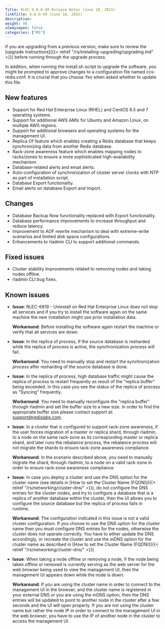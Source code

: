```yaml
---
Title: RLEC 4.0.0-49 Release Notes (June 18, 2015)
linkTitle: 4.0.0-49 (June 18, 2015)
description:
weight: 98
alwaysopen: false
categories: ["RS"]
---
```

If you are upgrading from a previous version, make sure to review the
[upgrade
instructions]({{< relref "/rs/installing-upgrading/upgrading.md" >}})
before running through the upgrade process.

In addition, when running the install.sh script to upgrade the software,
you might be prompted to approve changes to a configuration file named
ccs-redis.conf. It is crucial that you choose Yes when asked whether to
update this file.

## New features

- Support for Red Hat Enterprise Linux (RHEL) and CentOS 6.5 and 7
    operating systems.
- Support for additional AWS AMIs for Ubuntu and Amazon Linux, on
    multiple AWS regions.
- Support for additional browsers and operating systems for the
    management UI.
- Replica Of feature which enables creating a Redis database that
    keeps synchronizing data from another Redis database.
- Rack-zone awareness feature which enables mapping nodes to
    racks/zones to ensure a more sophisticated high-availability
    mechanism.
- Database-related alerts and email alerts.
- Auto-configuration of synchronization of cluster server clocks with
    NTP as part of installation script.
- Database Export functionality.
- Email alerts on database Export and Import.

## Changes

- Database Backup Now functionality replaced with Export
    functionality.
- Database performance improvements to increase throughput and reduce
    latency.
- Improvement to AOF rewrite mechanism to deal with extreme-write
    scenarios and limited disk space configurations.
- Enhancements to rladmin CLI to support additional commands.

## Fixed issues

- Cluster stability improvements related to removing nodes and taking
    nodes offline.
- rladmin CLI bug fixes.

## Known issues

- **Issue**: RLEC-6819 - Uninstall on Red Hat Enterprise Linux does
    not stop all services and if you try to install the software again
    on the same machine the new installation might use prior
    installation data.
    
    **Workaround**: Before installing the software
    again restart the machine or verify that all services are down.

- **Issue**: In the replica of process, if the source database is
    resharded while the replica of process is active, the
    synchronization process will fail.
    
    **Workaround**: You need to
    manually stop and restart the synchronization process after
    resharding of the source database is done.

- **Issue**: In the replica of process, high database traffic might cause the replica of process to restart frequently
    as result of the "replica buffer" being exceeded. In this case you see
    the status of the replica of process as "Syncing"
    frequently.
    
    **Workaround**: You need to manually reconfigure the
    "replica buffer" through rladmin and set the buffer size to a new
    size. In order to find the appropriate buffer size please contact
    support at: <support@redislabs.com>.

- **Issue**: In a cluster that is configured to support rack-zone
    awareness, if the user forces migration of a master or replica shard,
    through rladmin, to a node on the same rack-zone as its
    corresponding master or replica shard, and later runs the rebalance
    process, the rebalance process will not migrate the shards to ensure
    rack-zone awareness compliance.
    
    **Workaround**: In the scenario
    described above, you need to manually migrate the shard, through
    rladmin, to a node on a valid rack-zone in order to ensure rack-zone
    awareness compliance.

- **Issue**: In case you deploy a cluster and use the DNS option for
    the cluster name (see details in [How to set the Cluster Name
    (FQDN)]({{< relref "/rs/networking/cluster-dns/" >}}),
    do not configure the DNS entries for the cluster nodes, and try to
    configure a database that is a replica of another database within
    the cluster, then the UI allows you to configure the source database
    but the replica of process fails in runtime.
    
    **Workaround**: The
    configuration indicated in this issue is not a valid cluster
    configuration. If you choose to use the DNS option for the cluster
    name then you must configure DNS entries for the nodes, otherwise
    the cluster does not operate correctly. You have to either update
    the DNS accordingly, or recreate the cluster and use the mDNS option
    for the cluster name as described in [How to set the Cluster Name
    (FQDN)]({{< relref "/rs/networking/cluster-dns/" >}}).
    
- **Issue**: When taking a node offline or removing a node, if the
    node being taken offline or removed is currently serving as the web
    server for the web browser being used to view the management UI,
    then the management UI appears down while the node is
    down.
    
    **Workaround**: If you are using the cluster name in order to
    connect to the management UI in the browser, and the cluster name is
    registered in your external DNS or you are using the mDNS option,
    then the DNS entries will be updated to point to another node in the
    cluster after a few seconds and the UI will open properly. If you
    are not using the cluster name but rather the node IP in order to
    connect to the management UI in the web browser, you have to use the
    IP of another node in the cluster to access the management UI.
